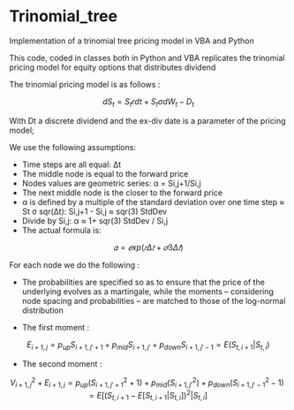 # Trinomial_tree
Implementation of a trinomial tree pricing model in VBA and Python

This code, coded in classes both in Python and VBA replicates the trinomial pricing model for equity options that distributes dividend

The trinomial pricing model is as follows : 

$$
dS_t = S_t r dt + S_t \sigma dW_t - D_t
$$

With Dt a discrete dividend and the ex-div date is a parameter of the pricing model;

We use the following assumptions:
- Time steps are all equal: Δt
- The middle node is equal to the forward price
- Nodes values are geometric series: α = Si,j+1/Si,j
- The next middle node is the closer to the forward price
- α is defined by a multiple of the standard deviation over one time step ≈ St σ sqr(Δt):  Si,j+1 - Si,j ≈ sqr(3) StdDev
- Divide by Si,j: α ≈ 1+ sqr(3) StdDev / Si,j
- The actual formula is: 

$$ 
𝛼 = 𝑒xp(𝑟Δ𝑡+𝜎3Δ𝑡) 
$$

For each node we do the following : 
- The probabilities are specified so as to ensure that the price of the underlying evolves as a martingale, while the moments – considering node spacing and probabilities – are matched to those of the log-normal distribution

- The first moment : 

$$ 
E_{i+1,j} = p_{up} S_{i+1,j'+1} + p_{mid} S_{i+1,j'} + p_{down} S_{i+1,j'-1} = E(S_{t,i+1} | S_{t,i})
$$ 

- The second moment : 

$$
V_{i+1,j}^2 + E_{i+1,j} = p_{up} \left(S_{i+1,j'+1}^2 + 1\right) + p_{mid} \left(S_{i+1,j'}^2\right) + p_{down} \left(S_{i+1,j'-1}^2 - 1\right) = E\left[\left(S_{t,i+1} - E\left[S_{t,i+1} \middle| S_{t,i}\right]\right)^2 \middle| S_{t,i}\right]
$$